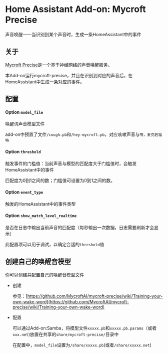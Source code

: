 # Home Assistant Add-on: Mycroft Precise

声音唤醒——当识别到某个声音时，生成一条HomeAssistant中的事件

## 关于

[Mycroft Precise](https://github.com/MycroftAI/mycroft-precise)是一个基于神经网络的声音唤醒服务。

本Add-on运行mycroft-precise，并且在识别到对应的声音后，在HomeAssistant中生成一条对应的事件。

## 配置

#### Option `model_file`

唤醒词声音模型文件

add-on中预置了文件`/cough.pb`和`/hey-mycroft.pb`，对应咳嗽声音与`嘿，麦克若福特`

#### Option `threshold`

触发事件的门槛值：当前声音与模型的匹配度大于门槛值时，会触发HomeAssistant中的事件

匹配度为0到1之间的数；门槛值可设置为0到1之间的数。

#### Option `event_type`

触发的HomeAssistant中的事件类型

#### Option `show_match_level_realtime`

是否在日志中输出当前声音的匹配度（每秒输出一次数据，日志需要刷新才会显示）

此配置项可以用于调试，以确定合适的`threshold`值

## 创建自己的唤醒音模型

你可以创建并配置自己的唤醒音模型文件

- 创建

  参见：[https://github.com/MycroftAI/mycroft-precise/wiki/Training-your-own-wake-word](https://github.com/MycroftAI/mycroft-precise/wiki/Training-your-own-wake-word)

- 配置

  可以通过Add-on:Samba，将模型文件`xxxxx.pb`和`xxxxx.pb.params`（或者`xxx.net`)放置在共享的`share/mycroft-precise/`目录中

  在配置中，`model_file`设置为`/share/xxxxx.pb`(或者`/share/xxxxx.net`)